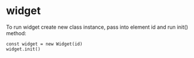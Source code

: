# widget

To run widget create new class instance, pass into element id and run init() method:
```
const widget = new Widget(id)
widget.init()
```
